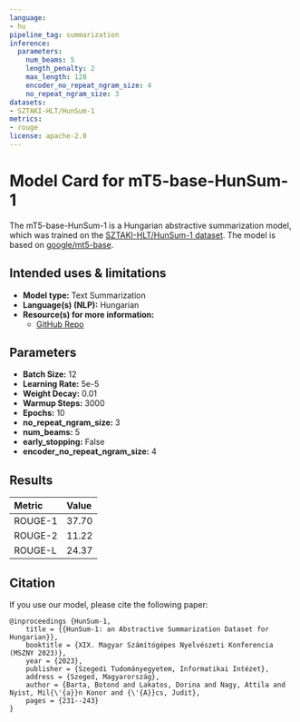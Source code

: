 ```yaml
---
language:
- hu
pipeline_tag: summarization
inference:
  parameters:
    num_beams: 5
    length_penalty: 2
    max_length: 128
    encoder_no_repeat_ngram_size: 4
    no_repeat_ngram_size: 3
datasets:
- SZTAKI-HLT/HunSum-1
metrics:
- rouge
license: apache-2.0
---
```


# Model Card for mT5-base-HunSum-1

The mT5-base-HunSum-1 is a Hungarian abstractive summarization model, which was trained on the [SZTAKI-HLT/HunSum-1 dataset](https://huggingface.co/datasets/SZTAKI-HLT/HunSum-1).
The model is based on [google/mt5-base](https://huggingface.co/google/mt5-base).

## Intended uses & limitations

- **Model type:** Text Summarization
- **Language(s) (NLP):** Hungarian
- **Resource(s) for more information:**
  - [GitHub Repo](https://github.com/dorinapetra/summarization)
 
## Parameters

- **Batch Size:** 12
- **Learning Rate:** 5e-5
- **Weight Decay:** 0.01
- **Warmup Steps:** 3000
- **Epochs:** 10
- **no_repeat_ngram_size:** 3
- **num_beams:** 5
- **early_stopping:** False
- **encoder_no_repeat_ngram_size:** 4

## Results

| Metric        | Value                                       |
| :------------ | :------------------------------------------ |
| ROUGE-1       | 37.70                                       |
| ROUGE-2       | 11.22                                       |
| ROUGE-L       | 24.37                                       |

## Citation

If you use our model, please cite the following paper:
```
@inproceedings {HunSum-1,
    title = {{HunSum-1: an Abstractive Summarization Dataset for Hungarian}},
	booktitle = {XIX. Magyar Számítógépes Nyelvészeti Konferencia (MSZNY 2023)},
	year = {2023},
	publisher = {Szegedi Tudományegyetem, Informatikai Intézet},
	address = {Szeged, Magyarország},
	author = {Barta, Botond and Lakatos, Dorina and Nagy, Attila and Nyist, Mil{\'{a}}n Konor and {\'{A}}cs, Judit},
	pages = {231--243}
}
```